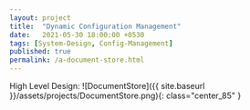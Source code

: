 ```yaml
---
layout: project
title:  "Dynamic Configuration Management"
date:   2021-05-30 18:00:00 +0530
tags: [System-Design, Config-Management]
published: true
permalink: /a-document-store.html
---
```


High Level Design:
![DocumentStore]({{ site.baseurl }}/assets/projects/DocumentStore.png){: class="center_85" }
